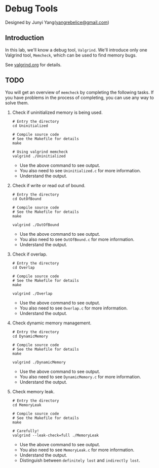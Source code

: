 # Debug Tools

Designed by Junyi Yang(yangrebelice@gmail.com)

## Introduction

In this lab, we'll know a debug tool, `Valgrind`. We'll introduce only one Valgrind tool, `Memcheck`, which can be used to find memory bugs.

See [valgrind.org](https://www.valgrind.org) for details. 

## **TODO**

You will get an overview of `memcheck` by completing the following tasks.
If you have problems in the process of completing, you can use any way to solve them.

1. Check if uninitialized memory is being used.
	```
	# Entry the directory
	cd Uninitialized

	# Compile source code
	# See the Makefile for details
	make

	# Using valgrind memcheck
	valgrind ./Uninitialized
	```
	- Use the above command to see output.
	- You also need to see `Uninitialized.c` for more information.
	- Understand the output.

2. Check if write or read out of bound.
	```
	# Entry the directory
	cd OutOfBound

	# Compile source code
	# See the Makefile for details
	make

	valgrind ./OutOfBound
	```
	- Use the above command to see output.
	- You also need to see `OutOfBound.c` for more information.
	- Understand the output.

3. Check if overlap.
	```
	# Entry the directory
	cd Overlap

	# Compile source code
	# See the Makefile for details
	make

	valgrind ./Overlap
	```
	- Use the above command to see output.
	- You also need to see `Overlap.c` for more information.
	- Understand the output.

4. Check dynamic memory management.
	```
	# Entry the directory
	cd DynamicMemory

	# Compile source code
	# See the Makefile for details
	make

	valgrind ./DynamicMemory
	```
	- Use the above command to see output.
	- You also need to see `DynamicMemory.c` for more information.
	- Understand the output.

5. Check memory leak.
	```
	# Entry the directory
	cd MemoryLeak

	# Compile source code
	# See the Makefile for details
	make

	# Carefully!
	valgrind --leak-check=full ./MemoryLeak
	```
	- Use the above command to see output.
	- You also need to see `MemoryLeak.c` for more information.
	- Understand the output.
	- Distinguish between `definitely lost` and `indirectly lost`.


